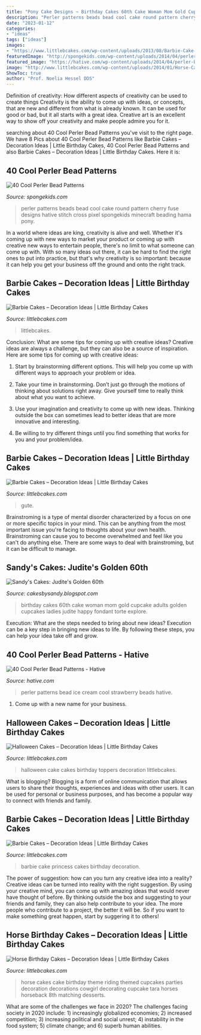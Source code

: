 ```yaml
---
title: "Pony Cake Designs ~ Birthday Cakes 60th Cake Woman Mom Gold Cupcake Adults Golden Cupcakes Ladies Judite Happy Fondant Torte Explore"
description: "Perler patterns beads bead cool cake round pattern cherry fuse designs hative stitch cross pixel spongekids minecraft beading hama pony"
date: "2023-01-12"
categories:
- "ideas"
tags: ["ideas"]
images:
- "https://www.littlebcakes.com/wp-content/uploads/2013/08/Barbie-Cake-Pictures.jpg"
featuredImage: "http://spongekids.com/wp-content/uploads/2014/04/perler-beads-patterns/32-round-cake-and-cherry-cake.png"
featured_image: "https://hative.com/wp-content/uploads/2014/04/perler-beads-patterns/31-strawberry-ice-cream.png"
image: "http://www.littlebcakes.com/wp-content/uploads/2014/01/Horse-Cake-Decorations.jpg"
ShowToc: true
author: "Prof. Noelia Hessel DDS"
---
```



Definition of creativity: How different aspects of creativity can be used to create things
Creativity is the ability to come up with ideas, or concepts, that are new and different from what is already known. It can be used for good or bad, but it all starts with a great idea. Creative art is an excellent way to show off your creativity and make people admire you for it.

	

		
searching about 40 Cool Perler Bead Patterns you've visit to the right page. We have 8 Pics about 40 Cool Perler Bead Patterns like Barbie Cakes – Decoration Ideas | Little Birthday Cakes, 40 Cool Perler Bead Patterns and also Barbie Cakes – Decoration Ideas | Little Birthday Cakes. Here it is:
		
    
## 40 Cool Perler Bead Patterns

<img loading=lazy src="http://spongekids.com/wp-content/uploads/2014/04/perler-beads-patterns/32-round-cake-and-cherry-cake.png" onerror="this.onerror=null;this.src='https://tse1.mm.bing.net/th?id=OIP.0dRTlTrvqhraluMZmkC9CQHaHa&amp;pid=15.1';" alt="40 Cool Perler Bead Patterns">

_Source: spongekids.com_

>perler patterns beads bead cool cake round pattern cherry fuse designs hative stitch cross pixel spongekids minecraft beading hama pony. 

	

In a world where ideas are king, creativity is alive and well. Whether it's coming up with new ways to market your product or coming up with creative new ways to entertain people, there's no limit to what someone can come up with. With so many ideas out there, it can be hard to find the right ones to put into practice, but that's why creativity is so important: because it can help you get your business off the ground and onto the right track.

    
## Barbie Cakes – Decoration Ideas | Little Birthday Cakes

<img loading=lazy src="https://www.littlebcakes.com/wp-content/uploads/2013/08/Barbie-Doll-Birthday-Cake.jpg" onerror="this.onerror=null;this.src='https://tse4.mm.bing.net/th?id=OIP.zx9HPGRHbdqtpmavzOG7ZwHaJ2&amp;pid=15.1';" alt="Barbie Cakes – Decoration Ideas | Little Birthday Cakes">

_Source: littlebcakes.com_

>littlebcakes. 

	

Conclusion: What are some tips for coming up with creative ideas?
Creative ideas are always a challenge, but they can also be a source of inspiration. Here are some tips for coming up with creative ideas:
1. Start by brainstorming different options. This will help you come up with different ways to approach your problem or idea.

2. Take your time in brainstorming. Don’t just go through the motions of thinking about solutions right away. Give yourself time to really think about what you want to achieve.

3. Use your imagination and creativity to come up with new ideas. Thinking outside the box can sometimes lead to better ideas that are more innovative and interesting.

4. Be willing to try different things until you find something that works for you and your problem/idea.

    
## Barbie Cakes – Decoration Ideas | Little Birthday Cakes

<img loading=lazy src="https://www.littlebcakes.com/wp-content/uploads/2013/08/Barbie-Cake-Pictures.jpg" onerror="this.onerror=null;this.src='https://tse4.mm.bing.net/th?id=OIP.BBZW3LiaPg317v8fdVoY9QHaJ4&amp;pid=15.1';" alt="Barbie Cakes – Decoration Ideas | Little Birthday Cakes">

_Source: littlebcakes.com_

>gute. 

	

Brainstroming is a type of mental disorder characterized by a focus on one or more specific topics in your mind. This can be anything from the most important issue you're facing to thoughts about your own health. Brainstroming can cause you to become overwhelmed and feel like you can't do anything else. There are some ways to deal with brainstroming, but it can be difficult to manage.

    
## Sandy&#039;s Cakes: Judite&#039;s Golden 60th

<img loading=lazy src="http://3.bp.blogspot.com/-Q2JeVwBiJ4E/T8Nrw_Bv6BI/AAAAAAAAFNs/aj5c6PNB5xc/s1600/IMG_7149.JPG" onerror="this.onerror=null;this.src='https://tse4.mm.bing.net/th?id=OIP.z0RfSA9ukRLkcWjjdHETpQHaL5&amp;pid=15.1';" alt="Sandy&#039;s Cakes: Judite&#039;s Golden 60th">

_Source: cakesbysandy.blogspot.com_

>birthday cakes 60th cake woman mom gold cupcake adults golden cupcakes ladies judite happy fondant torte explore. 

	

Execution: What are the steps needed to bring about new ideas?
Execution can be a key step in bringing new ideas to life. By following these steps, you can help your idea take off and grow.

    
## 40 Cool Perler Bead Patterns - Hative

<img loading=lazy src="https://hative.com/wp-content/uploads/2014/04/perler-beads-patterns/31-strawberry-ice-cream.png" onerror="this.onerror=null;this.src='https://tse3.mm.bing.net/th?id=OIP.ys5izDEBHhchPLIWe7GjDwHaHa&amp;pid=15.1';" alt="40 Cool Perler Bead Patterns - Hative">

_Source: hative.com_

>perler patterns bead ice cream cool strawberry beads hative. 

	

1. Come up with a new name for your business.

    
## Halloween Cakes – Decoration Ideas | Little Birthday Cakes

<img loading=lazy src="http://www.littlebcakes.com/wp-content/uploads/2013/08/Halloween-Cake-Toppers.jpg" onerror="this.onerror=null;this.src='https://tse2.mm.bing.net/th?id=OIP.F6eZ_KeFGGMz53N6QFjlWQHaJ4&amp;pid=15.1';" alt="Halloween Cakes – Decoration Ideas | Little Birthday Cakes">

_Source: littlebcakes.com_

>halloween cake cakes birthday toppers decoration littlebcakes. 

	

What is blogging?
Blogging is a form of online communication that allows users to share their thoughts, experiences and ideas with other users. It can be used for personal or business purposes, and has become a popular way to connect with friends and family.

    
## Barbie Cakes – Decoration Ideas | Little Birthday Cakes

<img loading=lazy src="http://www.littlebcakes.com/wp-content/uploads/2013/08/Barbie-Princess-Cake.jpg" onerror="this.onerror=null;this.src='https://tse3.mm.bing.net/th?id=OIP.t1tkEVow_qZcvlfc20CwIgHaJ0&amp;pid=15.1';" alt="Barbie Cakes – Decoration Ideas | Little Birthday Cakes">

_Source: littlebcakes.com_

>barbie cake princess cakes birthday decoration. 

	

The power of suggestion: how can you turn any creative idea into a reality?
Creative ideas can be turned into reality with the right suggestion. By using your creative mind, you can come up with amazing ideas that would never have thought of before. By thinking outside the box and suggesting to your friends and family, they can also help contribute to your idea. The more people who contribute to a project, the better it will be. So if you want to make something great happen, start by suggering it to others!

    
## Horse Birthday Cakes – Decoration Ideas | Little Birthday Cakes

<img loading=lazy src="http://www.littlebcakes.com/wp-content/uploads/2014/01/Horse-Cake-Decorations.jpg" onerror="this.onerror=null;this.src='https://tse2.mm.bing.net/th?id=OIP.4Ac7tCyMWtoXCQ7ok_iQRQHaKV&amp;pid=15.1';" alt="Horse Birthday Cakes – Decoration Ideas | Little Birthday Cakes">

_Source: littlebcakes.com_

>horse cakes cake birthday theme riding themed cupcakes parties decoration decorations cowgirl decorating cupcake tara horses horseback 8th matching desserts. 

	

What are some of the challenges we face in 2020?
The challenges facing society in 2020 include: 1) increasingly globalized economies; 2) increased competition; 3) increasing political and social unrest; 4) instability in the food system; 5) climate change; and 6) superb human abilities.

